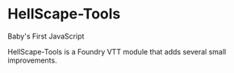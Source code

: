 # HellScape-Tools
Baby's First JavaScript

HellScape-Tools is a Foundry VTT module that adds several small improvements.
